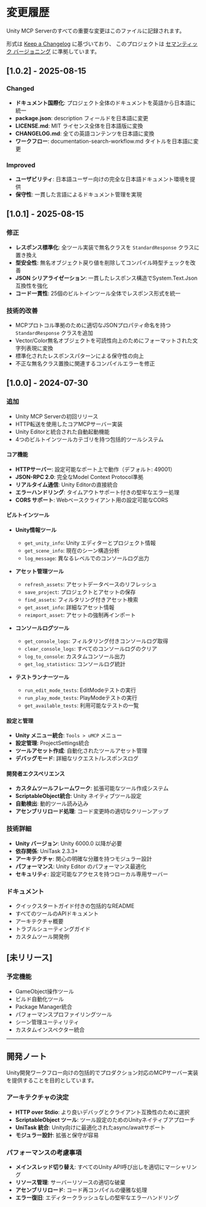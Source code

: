 # 変更履歴

Unity MCP Serverのすべての重要な変更はこのファイルに記録されます。

形式は [Keep a Changelog](https://keepachangelog.com/en/1.0.0/) に基づいており、
このプロジェクトは [セマンティック バージョニング](https://semver.org/spec/v2.0.0.html) に準拠しています。

## [1.0.2] - 2025-08-15

### Changed
- **ドキュメント国際化**: プロジェクト全体のドキュメントを英語から日本語に統一
- **package.json**: description フィールドを日本語に変更
- **LICENSE.md**: MIT ライセンス全体を日本語版に変換
- **CHANGELOG.md**: 全ての英語コンテンツを日本語に変換
- **ワークフロー**: documentation-search-workflow.md タイトルを日本語に変更

### Improved
- **ユーザビリティ**: 日本語ユーザー向けの完全な日本語ドキュメント環境を提供
- **保守性**: 一貫した言語によるドキュメント管理を実現

## [1.0.1] - 2025-08-15

### 修正
- **レスポンス標準化**: 全ツール実装で無名クラスを `StandardResponse` クラスに置き換え
- **型安全性**: 無名オブジェクト戻り値を削除してコンパイル時型チェックを改善
- **JSON シリアライゼーション**: 一貫したレスポンス構造でSystem.Text.Json互換性を強化
- **コード一貫性**: 25個のビルトインツール全体でレスポンス形式を統一

### 技術的改善
- MCPプロトコル準拠のために適切なJSONプロパティ命名を持つ `StandardResponse` クラスを追加
- Vector/Color無名オブジェクトを可読性向上のためにフォーマットされた文字列表現に変換
- 標準化されたレスポンスパターンによる保守性の向上
- 不正な無名クラス置換に関連するコンパイルエラーを修正

## [1.0.0] - 2024-07-30

### 追加
- Unity MCP Serverの初回リリース
- HTTP転送を使用したコアMCPサーバー実装
- Unity Editorと統合された自動起動機能
- 4つのビルトインツールカテゴリを持つ包括的ツールシステム

#### コア機能
- **HTTPサーバー**: 設定可能なポート上で動作（デフォルト: 49001）
- **JSON-RPC 2.0**: 完全なModel Context Protocol準拠
- **リアルタイム通信**: Unity Editorの直接統合
- **エラーハンドリング**: タイムアウトサポート付きの堅牢なエラー処理
- **CORS サポート**: Webベースクライアント用の設定可能なCORS

#### ビルトインツール
- **Unity情報ツール**
  - `get_unity_info`: Unity エディターとプロジェクト情報
  - `get_scene_info`: 現在のシーン構造分析
  - `log_message`: 異なるレベルでのコンソールログ出力

- **アセット管理ツール**
  - `refresh_assets`: アセットデータベースのリフレッシュ
  - `save_project`: プロジェクトとアセットの保存
  - `find_assets`: フィルタリング付きアセット検索
  - `get_asset_info`: 詳細なアセット情報
  - `reimport_asset`: アセットの強制再インポート

- **コンソールログツール**
  - `get_console_logs`: フィルタリング付きコンソールログ取得
  - `clear_console_logs`: すべてのコンソールログのクリア
  - `log_to_console`: カスタムコンソール出力
  - `get_log_statistics`: コンソールログ統計

- **テストランナーツール**
  - `run_edit_mode_tests`: EditModeテストの実行
  - `run_play_mode_tests`: PlayModeテストの実行
  - `get_available_tests`: 利用可能なテストの一覧

#### 設定と管理
- **Unity メニュー統合**: `Tools > uMCP` メニュー
- **設定管理**: ProjectSettings統合
- **ツールアセット作成**: 自動化されたツールアセット管理
- **デバッグモード**: 詳細なリクエスト/レスポンスログ

#### 開発者エクスペリエンス
- **カスタムツールフレームワーク**: 拡張可能なツール作成システム
- **ScriptableObject統合**: Unity ネイティブツール設定
- **自動検出**: 動的ツール読み込み
- **アセンブリリロード処理**: コード変更時の適切なクリーンアップ

### 技術詳細
- **Unity バージョン**: Unity 6000.0 以降が必要
- **依存関係**: UniTask 2.3.3+
- **アーキテクチャ**: 関心の明確な分離を持つモジュラー設計
- **パフォーマンス**: Unity Editor のパフォーマンス最適化
- **セキュリティ**: 設定可能なアクセスを持つローカル専用サーバー

### ドキュメント
- クイックスタートガイド付きの包括的なREADME
- すべてのツールのAPIドキュメント
- アーキテクチャ概要
- トラブルシューティングガイド
- カスタムツール開発例

## [未リリース]

### 予定機能
- GameObject操作ツール
- ビルド自動化ツール
- Package Manager統合
- パフォーマンスプロファイリングツール
- シーン管理ユーティリティ
- カスタムインスペクター統合

---

## 開発ノート

Unity開発ワークフロー向けの包括的でプロダクション対応のMCPサーバー実装を提供することを目的としています。

### アーキテクチャの決定
- **HTTP over Stdio**: より良いデバッグとクライアント互換性のために選択
- **ScriptableObject ツール**: ツール設定のためのUnityネイティブアプローチ
- **UniTask 統合**: Unity向けに最適化されたasync/awaitサポート
- **モジュラー設計**: 拡張と保守が容易

### パフォーマンスの考慮事項
- **メインスレッド切り替え**: すべてのUnity API呼び出しを適切にマーシャリング
- **リソース管理**: サーバーリソースの適切な破棄
- **アセンブリリロード**: コード再コンパイルの優雅な処理
- **エラー復旧**: エディタークラッシュなしの堅牢なエラーハンドリング